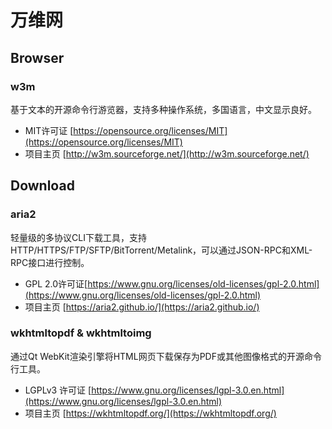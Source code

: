# 万维网

## Browser

### w3m

基于文本的开源命令行游览器，支持多种操作系统，多国语言，中文显示良好。

* MIT许可证 [https://opensource.org/licenses/MIT](https://opensource.org/licenses/MIT)
* 项目主页 [http://w3m.sourceforge.net/](http://w3m.sourceforge.net/)

## Download

### aria2

轻量级的多协议CLI下载工具，支持HTTP/HTTPS/FTP/SFTP/BitTorrent/Metalink，可以通过JSON-RPC和XML-RPC接口进行控制。

* GPL 2.0许可证[https://www.gnu.org/licenses/old-licenses/gpl-2.0.html](https://www.gnu.org/licenses/old-licenses/gpl-2.0.html)
* 项目主页 [https://aria2.github.io/](https://aria2.github.io/)

### wkhtmltopdf & wkhtmltoimg

通过Qt WebKit渲染引擎将HTML网页下载保存为PDF或其他图像格式的开源命令行工具。

* LGPLv3 许可证 [https://www.gnu.org/licenses/lgpl-3.0.en.html](https://www.gnu.org/licenses/lgpl-3.0.en.html)
* 项目主页 [https://wkhtmltopdf.org/](https://wkhtmltopdf.org/)
